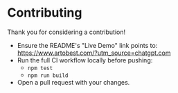 # Contributing

Thank you for considering a contribution!

- Ensure the README's "Live Demo" link points to:
  https://www.artobest.com/?utm_source=chatgpt.com
- Run the full CI workflow locally before pushing:
  - `npm test`
  - `npm run build`
- Open a pull request with your changes.
